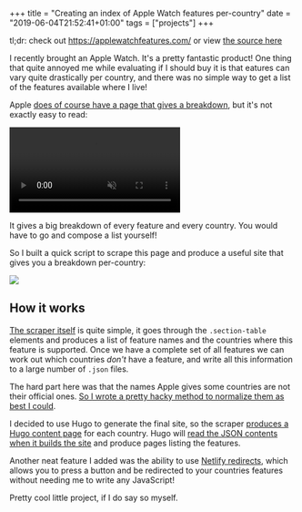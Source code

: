 +++
title = "Creating an index of Apple Watch features per-country"
date = "2019-06-04T21:52:41+01:00"
tags = ["projects"]
+++

tl;dr: check out https://applewatchfeatures.com/ or view [the source here](https://github.com/orf/apple-watch-features)

I recently brought an Apple Watch. It's a pretty fantastic product! One thing that quite 
annoyed me while evaluating if I should buy it is that eatures can vary quite drastically per country, 
and there was no simple way to get a list of the features available where I live!

Apple [does of course have a page that gives a breakdown](https://www.apple.com/uk/watchos/feature-availability/), 
but it's not exactly easy to read:

<video autoplay loop playsinline muted>
  <source src="./recording.mp4" type="video/mp4">
  <source src="./recording.webm" type="video/webm">
  <img src="./recording.gif"/>
</video>

It gives a big breakdown of every feature and every country. You would have to go and compose a list yourself!

So I built a quick script to scrape this page and produce a useful site that gives you a breakdown per-country:

![](./screenshot.png)

## How it works

[The scraper itself](https://github.com/orf/apple-watch-features/blob/master/scraper.py#L74-L88) is quite simple, 
it goes through the `.section-table` elements and produces a list of feature names and the countries where this 
feature is supported. Once we have a complete set of all features we can work out which countries *don't* have a feature, 
and write all this information to a large number of `.json` files.

The hard part here was that the names Apple gives some countries are not their official ones. 
[So I wrote a pretty hacky method to normalize them as best I could](https://github.com/orf/apple-watch-features/blob/master/scraper.py#L46-L67).

I decided to use Hugo to generate the final site, so the scraper 
[produces a Hugo content page](https://github.com/orf/apple-watch-features/blob/master/scraper.py#L123-L136) for each 
country. Hugo will [read the JSON contents when it builds the site](https://github.com/orf/apple-watch-features/blob/master/layouts/_default/single.html#L17-L37) 
and produce pages listing the features.

Another neat feature I added was the ability to use [Netlify redirects](https://www.netlify.com/docs/redirects/), which 
allows you to press a button and be redirected to your countries features without needing me to write any JavaScript!

Pretty cool little project, if I do say so myself.
